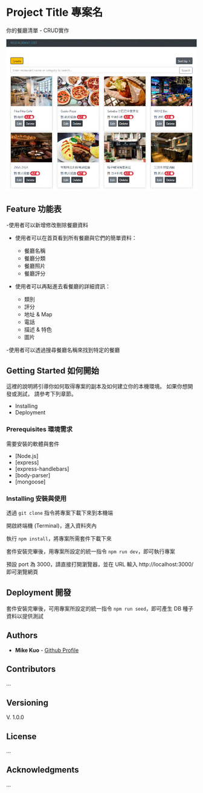 # Project Title 專案名

你的餐廳清單 - CRUD實作

![screenshot](https://github.com/mk900/restaurant-rebuild/blob/master/screenshot.GIF)

## Feature 功能表

-使用者可以新增修改刪除餐廳資料

- 使用者可以在首頁看到所有餐廳與它們的簡單資料：
  - 餐廳名稱
  - 餐廳分類
  - 餐廳照片
  - 餐廳評分

- 使用者可以再點進去看餐廳的詳細資訊：
  - 類別
  - 評分
  - 地址 & Map
  - 電話
  - 描述 & 特色
  - 圖片
  
-使用者可以透過搜尋餐廳名稱來找到特定的餐廳

## Getting Started 如何開始

這裡的說明將引導你如何取得專案的副本及如何建立你的本機環境。 如果你想開發或測試， 請參考下列章節。

* Installing
* Deployment

### Prerequisites 環境需求

需要安裝的軟體與套件

- [Node.js]
- [express]
- [express-handlebars]
- [body-parser]
- [mongoose]

### Installing 安裝與使用

透過 `git clone` 指令將專案下載下來到本機端

開啟終端機 (Terminal)，進入資料夾內

執行 `npm install`，將專案所需套件下載下來

套件安裝完畢後，用專案所設定的統一指令 `npm run dev`，即可執行專案

預設 port 為 3000，請直接打開瀏覽器，並在 URL 輸入 http://localhost:3000/ 即可瀏覽網頁


## Deployment 開發

套件安裝完畢後，可用專案所設定的統一指令 `npm run seed`，即可產生 DB 種子資料以提供測試

## Authors

* **Mike Kuo** - [Github Profile](https://github.com/mk900)

## Contributors
...

## Versioning

V. 1.0.0

## License
...

## Acknowledgments
...


